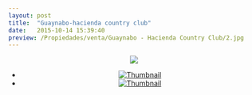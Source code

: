 ```yaml
---
layout: post
title:  "Guaynabo-hacienda country club"
date:   2015-10-14 15:39:40
preview: /Propiedades/venta/Guaynabo - Hacienda Country Club/2.jpg
---
```


<center>
	<div class="mainImg">
		<img src="/Edweb/Propiedades/venta/Guaynabo - Hacienda Country Club/2.jpg" class="custom">
	</div>
	<!--aqui comienza las fotos pequeñas -->
	<ul class="thumbnails">
	  <li>
	    <a href="/Edweb/Propiedades/venta/Guaynabo - Hacienda Country Club/2.jpg">
	      <img class="tumbnails" src="/Edweb/Propiedades/venta/Guaynabo - Hacienda Country Club/2.jpg" alt="Thumbnail">
	    </a>
	  </li>
	  <li>
	    <a href="/Edweb/Propiedades/venta/Guaynabo - Hacienda Country Club/1.jpg">
	      <img class="tumbnails" src="/Edweb/Propiedades/venta/Guaynabo - Hacienda Country Club/1.jpg" alt="Thumbnail">
	    </a>
	  </li>
	</ul>
	<script src="https://ajax.googleapis.com/ajax/libs/jquery/1.9.1/jquery.min.js"></script>
	<script type="text/javascript" src="/Edweb/js/jquery.simpleGal.js"></script>
	<script>
		$(document).ready(function () {
			$('.thumbnails').simpleGal({
				mainImage: '.custom'
			});
		});
	</script>
</center>


